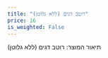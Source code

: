```yaml
---
title: "רוטב דגים (ללא גלוטן)"
price: 16
is_weighted: False
---
```


תיאור המוצר: רוטב דגים (ללא גלוטן)
